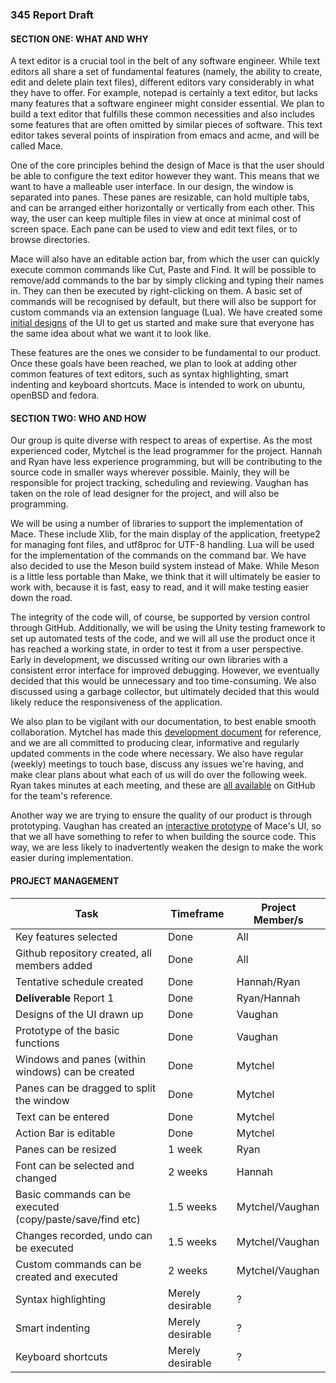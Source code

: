 ### 345 Report Draft

#### SECTION ONE: WHAT AND WHY

A text editor is a crucial tool in the belt of any software engineer. While text editors all share a set of fundamental features (namely, the ability to create, edit and delete plain text files), different editors vary considerably in what they have to offer. For example, notepad is certainly a text editor, but lacks many features that a software engineer might consider essential. We plan to build a text editor that fulfills these common necessities and also includes some features that are often omitted by similar pieces of software. This text editor takes several points of inspiration from emacs and acme, and will be called Mace.

One of the core principles behind the design of Mace is that the user should be able to configure the text editor however they want. This means that we want to have a malleable user interface. In our design, the window is separated into panes. These panes are resizable, can hold multiple tabs, and can be arranged either horizontally or vertically from each other. This way, the user can keep multiple files in view at once at minimal cost of screen space. Each pane can be used to view and edit text files, or to browse directories.

Mace will also have an editable action bar, from which the user can quickly execute common commands like Cut, Paste and Find. It will be possible to remove/add commands to the bar by simply clicking and typing their names in. They can then be executed by right-clicking on them. A basic set of commands will be recognised by default, but there will also be support for custom commands via an extension language (Lua). We have created some [initial designs](https://github.com/DandyHQ/mace-design) of the UI to get us started and make sure that everyone has the same idea about what we want it to look like.

These features are the ones we consider to be fundamental to our product. Once these goals have been reached, we plan to look at adding other common features of text editors, such as syntax highlighting, smart indenting and keyboard shortcuts. Mace is intended to work on ubuntu, openBSD and fedora.

#### SECTION TWO: WHO AND HOW

Our group is quite diverse with respect to areas of expertise. As the most experienced coder, Mytchel is the lead programmer for the project. Hannah and Ryan have less experience programming, but will be contributing to the source code in smaller ways wherever possible. Mainly, they will be responsible for project tracking, scheduling and reviewing. Vaughan has taken on the role of lead designer for the project, and will also be programming.

We will be using a number of libraries to support the implementation of Mace. These include Xlib, for the main display of the application, freetype2 for managing font files, and utf8proc for UTF-8 handling. Lua will be used for the implementation of the commands on the command bar. We have also decided to use the Meson build system instead of Make. While Meson is a little less portable than Make, we think that it will ultimately be easier to work with, because it is fast, easy to read, and it will make testing easier down the road.

The integrity of the code will, of course, be supported by version control through GitHub. Additionally, we will be using the Unity testing framework to set up automated tests of the code, and we will all use the product once it has reached a working state, in order to test it from a user perspective. Early in development, we discussed writing our own libraries with a consistent error interface for improved debugging. However, we eventually decided that this would be unnecessary and too time-consuming. We also discussed using a garbage collector, but ultimately decided that this would likely reduce the responsiveness of the application.

We also plan to be vigilant with our documentation, to best enable smooth collaboration. Mytchel has made this [development document](https://github.com/DandyHQ/mace/wiki/Development) for reference, and we are all committed to producing clear, informative and regularly updated comments in the code where necessary. We also have regular (weekly) meetings to touch base, discuss any issues we're having, and make clear plans about what each of us will do over the following week. Ryan takes minutes at each meeting, and these are [all available](https://github.com/DandyHQ/DandyHQ.github.io/tree/master/minutes) on GitHub for the team's reference.

Another way we are trying to ensure the quality of our product is through prototyping. Vaughan has created an [interactive prototype](https://dandyhq.github.io/mace-prototype/) of Mace's UI, so that we all have something to refer to when building the source code. This way, we are less likely to inadvertently weaken the design to make the work easier during implementation.

#### PROJECT MANAGEMENT

Task | Timeframe | Project Member/s
--- | --- | ---
Key features selected | Done | All
Github repository created, all members added | Done | All
Tentative schedule created | Done | Hannah/Ryan
**Deliverable** Report 1 | Done | Ryan/Hannah
Designs of the UI drawn up | Done | Vaughan
Prototype of the basic functions | Done | Vaughan
Windows and panes (within windows) can be created | Done | Mytchel
Panes can be dragged to split the window | Done | Mytchel
Text can be entered | Done | Mytchel
Action Bar is editable | Done | Mytchel
Panes can be resized | 1 week | Ryan
Font can be selected and changed | 2 weeks | Hannah
Basic commands can be executed (copy/paste/save/find etc) | 1.5 weeks | Mytchel/Vaughan
Changes recorded, undo can be executed | 1.5 weeks | Mytchel/Vaughan
Custom commands can be created and executed | 2 weeks | Mytchel/Vaughan
Syntax highlighting | Merely desirable | ?
Smart indenting | Merely desirable | ?
Keyboard shortcuts | Merely desirable | ?
